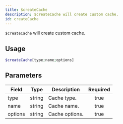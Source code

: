 ```yaml
---
title: $createCache
description: $createCache will create custom cache.
id: createCache
---
```


`$createCache` will create custom cache.

## Usage

```php
$createCache[type;name;options]
```

## Parameters

| Field   | Type   | Description    | Required |
| ------- | ------ | -------------- | :------: |
| type    | string | Cache type.    |   true   |
| name    | string | Cache name.    |   true   |
| options | string | Cache options. |   true   |